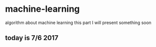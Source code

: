 # machine-learning
algorithm about machine learning
 this part I will present something soon
 ## today is 7/6 2017
